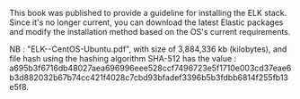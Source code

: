 This book was published to provide a guideline for installing the ELK stack. Since it's no longer current, you can download the latest Elastic packages and modify the installation method based on the OS's current requirements.

NB : "ELK--CentOS-Ubuntu.pdf", with size of 3,884,336 kb (kilobytes), and file hash using the hashing algorithm SHA-512 has the value : a695b3f6716db48027aea696996eee528ccf7496723e5f1710e003cd37eae6b3d882032b67b74cc421f4028c7cbd93bfadef3396b5b3fdbb6814f255fb13e5f8.
